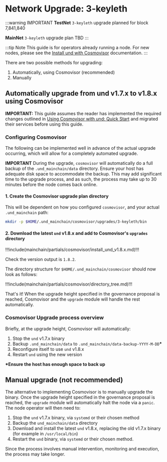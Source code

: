 # Network Upgrade: 3-keyleth

:::warning IMPORTANT
**TestNet** `3-keyleth` upgrade planned for block 7,841,840

**MainNet** `3-keyleth` upgrade plan TBD 
:::

:::tip Note
This guide is for operators already running a node. For new nodes, please see the
[Install und with Cosmovisor](../software/cosmovisor/install_und_with_cosmovisor.md)
documentation.
:::

There are two possible methods for upgrading:

1. Automatically, using Cosmovisor (recommended)
2. Manually

## Automatically upgrade from und v1.7.x to v1.8.x using Cosmovisor

**IMPORTANT:** This guide assumes the reader has implemented the required changes outlined in
[Using Cosmovisor with und: Quick Start](cosmovisor.md) and migrated their services before using this guide.

### Configuring Cosmovisor

The following can be implemented well in advance of the actual upgrade occurring, which will allow
for a completely automated upgrade.

**IMPORTANT** During the upgrade, `cosmovisor` will automatically do a full backup of the `.und_mainchain/data`
directory. Ensure your host has adequate disk space to accommodate the backup. This may add significant time
to the upgrade process, and as such, the process may take up to 30 minutes before the node comes back online.

#### 1. Create the Cosmovisor upgrade plan directory

This will be dependent on how you configured `cosmovisor`, and your actual `.und_mainchain` path:

```bash
mkdir -p $HOME/.und_mainchain/cosmovisor/upgrades/3-keyleth/bin
```

#### 2. Download the latest `und` v1.8.x and add to Cosmovisor's `upgrades` directory

!!!include(mainchain/partials/cosmovisor/install_und_v1.8.x.md)!!!

Check the version output is `1.8.2`.

The directory structure for `$HOME/.und_mainchain/cosmovisor` should now look as follows:

!!!include(mainchain/partials/cosmovisor/directory_tree.md)!!!

That's it! When the upgrade height specified in the governance proposal is reached, Cosmovisor and the `upgrade`
module will handle the rest automatically.

### Cosmovisor Upgrade process overview

Briefly, at the upgrade height, Cosmovisor will automatically:

1. Stop the `und` v1.7.x binary
2. Backup `.und_mainchain/data` to `.und_mainchain/data-backup-YYYY-M-DD`__*__
3. Reconfigure itself to use `und` v1.8.x
4. Restart `und` using the new version

__*Ensure the host has enough space to back up__

## Manual upgrade (not recommended)

The alternative to implementing Cosmovisor is to manually upgrade the binary. Once the upgrade height specified in the
governance proposal is reached, the `upgrade` module will automatically halt the node via a `panic`. The node operator
will then need to:

1. Stop the `und` v1.7.x binary, via `systemd` or their chosen method
2. Backup the `und_mainchain/data` directory
3. Download and install the latest `und` v1.8.x, replacing the old v1.7.x binary (for example in `/usr/local/bin`)
4. Restart the `und` binary, via `systemd` or their chosen method.

Since the process involves manual intervention, monitoring and execution, the process may take longer.
